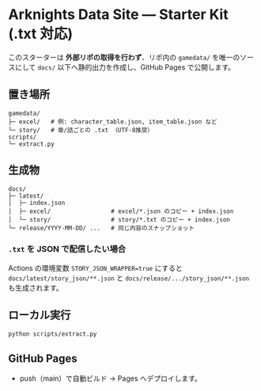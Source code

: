 # Arknights Data Site — Starter Kit (.txt 対応)

このスターターは **外部リポの取得を行わず**、リポ内の `gamedata/` を唯一のソースにして
`docs/` 以下へ静的出力を作成し、GitHub Pages で公開します。

## 置き場所

```
gamedata/
├─ excel/   # 例: character_table.json, item_table.json など
└─ story/   # 章/話ごとの .txt （UTF-8推奨）
scripts/
└─ extract.py
```

## 生成物

```
docs/
├─ latest/
│  ├─ index.json
│  ├─ excel/                 # excel/*.json のコピー + index.json
│  └─ story/                 # story/*.txt のコピー + index.json
└─ release/YYYY-MM-DD/ ...   # 同じ内容のスナップショット
```

### `.txt` を JSON で配信したい場合
Actions の環境変数 `STORY_JSON_WRAPPER=true` にすると
`docs/latest/story_json/**.json` と `docs/release/.../story_json/**.json` も生成されます。

## ローカル実行

```bash
python scripts/extract.py
```

## GitHub Pages

- push（main）で自動ビルド → Pages へデプロイします。
